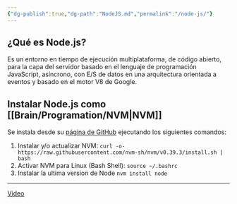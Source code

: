 ```yaml
---
{"dg-publish":true,"dg-path":"NodeJS.md","permalink":"/node-js/"}
---
```


## ¿Qué es Node.js?
Es un entorno en tiempo de ejecución multiplataforma, de código abierto, para la capa del servidor basado en el lenguaje de programación JavaScript, asíncrono, con E/S de datos en una arquitectura orientada a eventos y basado en el motor V8 de Google.
## Instalar Node.js como [[Brain/Programation/NVM\|NVM]]
Se instala desde su [página de GitHub](https://github.com/nvm-sh/nvm) ejecutando los siguientes comandos:
1. Instalar y/o actualizar NVM:
   `curl -o- https://raw.githubusercontent.com/nvm-sh/nvm/v0.39.3/install.sh | bash`
2. Activar NVM para Linux (Bash Shell):
   `source ~/.bashrc`
3. Instalar la ultima version de Node
   `nvm install node`
---
[Video](https://www.youtube.com/watch?v=526NfikEVCM&t=460s)
